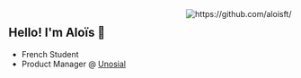 <img align="right" alt ="https://github.com/aloisft/" src="https://github-readme-stats.vercel.app/api?username=aloisft&show_icons=true&hide_border=true&theme=github_dark" />
    </a>
</p>

<h2 align="left">
    Hello! I'm <strong>Aloïs 👋</strong>
</h2>

- French Student
- Product Manager @ [Unosial](https://unosial.com)

